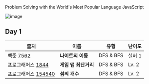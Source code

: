 Problem Solving with the World's Most Popular Language JavaScript

![image](https://github.com/TAlgorhythm/kyeryoong/assets/98510309/d4d9049e-2baf-4a0e-92f5-af0e3067f2dc)

## Day 1
| 출처 | 이름 | 유형 | 난이도 |
| --- | --- | --- | --- |
| 백준 [7562](https://www.acmicpc.net/problem/7562) | **나이트의 이동** | DFS & BFS | 실버 1 |
| 프로그래머스 [1844](https://school.programmers.co.kr/learn/courses/30/lessons/1844) | **게임 맵 최단거리** | DFS & BFS | Lv. 2 |
| 프로그래머스 [154540](https://school.programmers.co.kr/learn/courses/30/lessons/154540) | **섬의 개수** | DFS & BFS | Lv. 2 |
